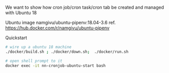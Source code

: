We want to show how cron job/cron task/cron tab be created and managed with Ubuntu 18

Ubuntu image namgivu/ubuntu-pipenv:18.04-3.6
ref. https://hub.docker.com/r/namgivu/ubuntu-pipenv

Quickstart
```bash
# wire up a ubuntu 18 machine
./docker/build.sh ; ./docker/down.sh;  ./docker/run.sh

# open shell prompt to it
docker exec -it nn-cronjob-ubuntu-start bash
```
